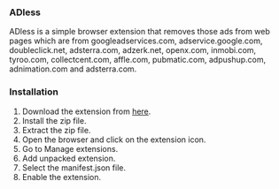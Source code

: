 ### ADless
ADless is a simple browser extension that removes those ads from web pages which are from googleadservices.com, adservice.google.com, doubleclick.net, adsterra.com, adzerk.net, openx.com, inmobi.com, tyroo.com, collectcent.com, affle.com, pubmatic.com, adpushup.com, adnimation.com and adsterra.com.

### Installation

1. Download the extension from [here](https://github.com/Beta-Verse-Hub/ADless/releases/latest).
2. Install the zip file.
3. Extract the zip file.
4. Open the browser and click on the extension icon.
5. Go to Manage extensions.
6. Add unpacked extension.
7. Select the manifest.json file.
8. Enable the extension.
